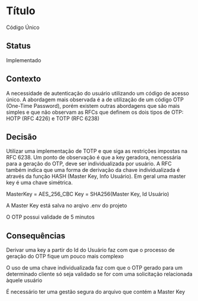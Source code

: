 # Título

Código Único

## Status

Implementado

## Contexto

A necessidade de autenticação do usuário utilizando um código de acesso único. A abordagem mais observada é a de utilização de um código OTP (One-Time Password), porém existem outras abordagens que são mais simples e que não observam as RFCs que definem os dois tipos de OTP: HOTP (RFC 4226) e TOTP (RFC 6238)

## Decisão

Utilizar uma implementação de TOTP e que siga as restrições impostas na RFC 6238. Um ponto de observação é que a key geradora, nencessária para a geração do OTP, deve ser individualizada por usuário. A RFC também indica que uma forma de derivação da chave individualizada é através da função HASH (Master Key, Info Usuário). Em geral uma master key é uma chave simétrica.

MasterKey = AES_256_CBC
Key = SHA256(Master Key, Id Usuário)

A Master Key está salva no arqivo .env do projeto

O OTP possui validade de 5 minutos

## Consequências

Derivar uma key a partir do Id do Usuário faz com que o processo de geração do OTP fique um pouco mais complexo

O uso de uma chave individualizada faz com que o OTP gerado para um determinado cliente só seja validado se for com uma solicitação relacionada àquele usuário

É necessário ter uma gestão segura do arquivo que contém a Master Key
